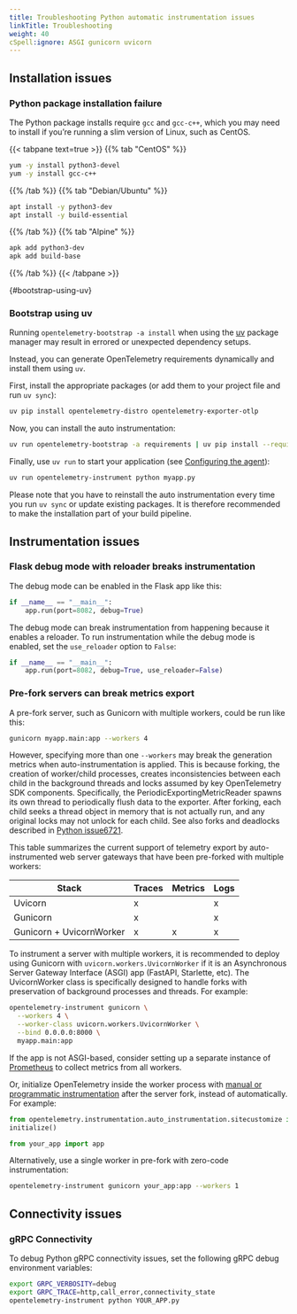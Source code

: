 ```yaml
---
title: Troubleshooting Python automatic instrumentation issues
linkTitle: Troubleshooting
weight: 40
cSpell:ignore: ASGI gunicorn uvicorn
---
```


## Installation issues

### Python package installation failure

The Python package installs require `gcc` and `gcc-c++`, which you may need to
install if you’re running a slim version of Linux, such as CentOS.

<!-- markdownlint-disable blanks-around-fences -->

{{< tabpane text=true >}} {{% tab "CentOS" %}}

```sh
yum -y install python3-devel
yum -y install gcc-c++
```

{{% /tab %}} {{% tab "Debian/Ubuntu" %}}

```sh
apt install -y python3-dev
apt install -y build-essential
```

{{% /tab %}} {{% tab "Alpine" %}}

```sh
apk add python3-dev
apk add build-base
```

{{% /tab %}} {{< /tabpane >}}

{#bootstrap-using-uv}

### Bootstrap using uv

Running `opentelemetry-bootstrap -a install` when using the
[uv](https://docs.astral.sh/uv/) package manager may result in errored or
unexpected dependency setups.

Instead, you can generate OpenTelemetry requirements dynamically and install
them using `uv`.

First, install the appropriate packages (or add them to your project file and
run `uv sync`):

```sh
uv pip install opentelemetry-distro opentelemetry-exporter-otlp
```

Now, you can install the auto instrumentation:

```sh
uv run opentelemetry-bootstrap -a requirements | uv pip install --requirement -
```

Finally, use `uv run` to start your application (see
[Configuring the agent](/docs/zero-code/python/#configuring-the-agent)):

```sh
uv run opentelemetry-instrument python myapp.py
```

Please note that you have to reinstall the auto instrumentation every time you
run `uv sync` or update existing packages. It is therefore recommended to make
the installation part of your build pipeline.

## Instrumentation issues

### Flask debug mode with reloader breaks instrumentation

The debug mode can be enabled in the Flask app like this:

```python
if __name__ == "__main__":
    app.run(port=8082, debug=True)
```

The debug mode can break instrumentation from happening because it enables a
reloader. To run instrumentation while the debug mode is enabled, set the
`use_reloader` option to `False`:

```python
if __name__ == "__main__":
    app.run(port=8082, debug=True, use_reloader=False)
```

### Pre-fork servers can break metrics export

A pre-fork server, such as Gunicorn with multiple workers, could be run like
this:

```sh
gunicorn myapp.main:app --workers 4
```

However, specifying more than one `--workers` may break the generation metrics
when auto-instrumentation is applied. This is because forking, the creation of
worker/child processes, creates inconsistencies between each child in the
background threads and locks assumed by key OpenTelemetry SDK components.
Specifically, the PeriodicExportingMetricReader spawns its own thread to
periodically flush data to the exporter. After forking, each child seeks a
thread object in memory that is not actually run, and any original locks may not
unlock for each child. See also forks and deadlocks described in
[Python issue6721](https://bugs.python.org/issue6721).

This table summarizes the current support of telemetry export by
auto-instrumented web server gateways that have been pre-forked with multiple
workers:

| Stack                    | Traces | Metrics | Logs |
| ------------------------ | ------ | ------- | ---- |
| Uvicorn                  | x      |         | x    |
| Gunicorn                 | x      |         | x    |
| Gunicorn + UvicornWorker | x      | x       | x    |

To instrument a server with multiple workers, it is recommended to deploy using
Gunicorn with `uvicorn.workers.UvicornWorker` if it is an Asynchronous Server
Gateway Interface (ASGI) app (FastAPI, Starlette, etc). The UvicornWorker class
is specifically designed to handle forks with preservation of background
processes and threads. For example:

```sh
opentelemetry-instrument gunicorn \
  --workers 4 \
  --worker-class uvicorn.workers.UvicornWorker \
  --bind 0.0.0.0:8000 \
  myapp.main:app
```

If the app is not ASGI-based, consider setting up a separate instance of
[Prometheus](/docs/languages/python/exporters/#prometheus-setup) to collect
metrics from all workers.

Or, initialize OpenTelemetry inside the worker process with
[manual or programmatic instrumentation](/docs/zero-code/python/example/) after
the server fork, instead of automatically. For example:

```python
from opentelemetry.instrumentation.auto_instrumentation.sitecustomize import initialize
initialize()

from your_app import app
```

Alternatively, use a single worker in pre-fork with zero-code instrumentation:

```sh
opentelemetry-instrument gunicorn your_app:app --workers 1
```

## Connectivity issues

### gRPC Connectivity

To debug Python gRPC connectivity issues, set the following gRPC debug
environment variables:

```sh
export GRPC_VERBOSITY=debug
export GRPC_TRACE=http,call_error,connectivity_state
opentelemetry-instrument python YOUR_APP.py
```
